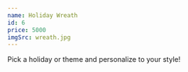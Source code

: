 ```yaml
---
name: Holiday Wreath
id: 6
price: 5000
imgSrc: wreath.jpg
---
```


Pick a holiday or theme and personalize to your style!